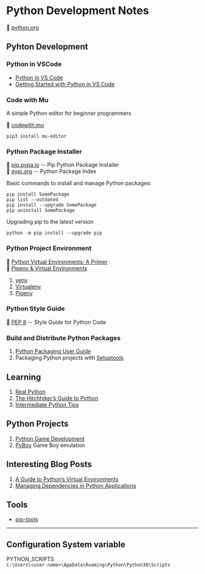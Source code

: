# Python Development Notes

:link: [python.org](https://www.python.org/)

## Pyhton Development

### Python in VSCode

- [Python in VS Code](https://code.visualstudio.com/docs/languages/python)  
- [Getting Started with Python in VS Code](https://code.visualstudio.com/docs/python/python-tutorial)

### Code with Mu

A simple Python editor for beginner programmers

:link: [codewith.mu](https://codewith.mu/en/)

```shell
pip3 install mu-editor
```

### Python Package Installer

:link: [pip.pypa.io](https://pip.pypa.io/en/stable/) -- Pip Python Package Installer  
:link: [pypi.org](https://pypi.org/) -- Python Package Index

Basic commands to install and manage Python packages:

```shell
pip install SomePackage
pip list --outdated
pip install --upgrade SomePackage
pip uninstall SomePackage
```

Upgrading pip to the latest version

```shell
python -m pip install --upgrade pip
```

### Python Project Environment

:link: [Python Virtual Environments: A Primer](https://realpython.com/python-virtual-environments-a-primer/)  
:link: [Pipenv & Virtual Environments](https://python-docs.readthedocs.io/en/latest/dev/virtualenvs.html)

1. [venv](development-docs/python-development/venv.md)
2. [Virtualenv](development-docs/python-development/virtualenv.md)
3. [Pipenv](development-docs/python-development/pipenv.md)

### Python Style Guide

:link: [PEP 8](https://www.python.org/dev/peps/pep-0008/) -- Style Guide for Python Code

### Build and Distribute Python Packages                    

1. [Python Packaging User Guide](https://python-packaging-user-guide.readthedocs.io/)
2. Packaging Python projects with [Setuptools](https://setuptools.readthedocs.io/en/latest/)

## Learning

1. [Real Python](https://realpython.com/)
2. [The Hitchhiker’s Guide to Python](https://docs.python-guide.org/)
3. [Intermediate Python Tips](https://book.pythontips.com/en/latest/index.html)

## Python Projects

1. [Python Game Development](development-docs/game-development/game-engines-and-frameworks/python-game-development.md)
2. [PyBoy](https://github.com/Baekalfen/PyBoy) Game Boy emulation

## Interesting Blog Posts

1. [A Guide to Python’s Virtual Environments](https://towardsdatascience.com/virtual-environments-104c62d48c54)
2. [Managing Dependencies in Python Applications](https://medium.com/@jimjh/managing-dependencies-in-python-applications-b9c93dda98c2)

## Tools

- [pip-tools](https://github.com/jazzband/pip-tools/)

***

## Configuration System variable

  PYTHON_SCRIPTS  
  `C:\Users\<user-name>\AppData\Roaming\Python\Python38\Scripts`
